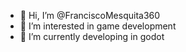 - 👋 Hi, I’m @FranciscoMesquita360
- 👀 I’m interested in game development
- 🌱 I’m currently developing in godot

<!---
FranciscoMesquita360/FranciscoMesquita360 is a ✨ special ✨ repository because its `README.md` (this file) appears on your GitHub profile.
You can click the Preview link to take a look at your changes.
--->
